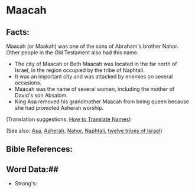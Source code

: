 # Maacah #

## Facts: ##

Maacah (or Maakah) was one of the sons of Abraham's brother Nahor. Other people in the Old Testament also had this name.

* The city of Maacah or Beth Maacah was located in the far north of Israel, in the region occupied by the tribe of Naphtali.
* It was an important city and was attacked by enemies on several occasions.
* Maacah was the name of several women, including the mother of David's son Absalom.
* King Asa removed his grandmother Maacah from being queen because she had promoted Asherah worship.

(Translation suggestions: [How to Translate Names](rc://en/ta/man/translate/translate-names))

(See also: [Asa](../other/asa.md), [Asherah](../other/asherim.md), [Nahor](../other/nahor.md), [Naphtali](../other/naphtali.md), [twelve tribes of Israel](../other/12tribesofisrael.md))

## Bible References: ##

## Word Data:##

* Strong's: 

